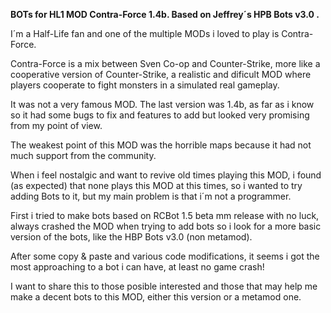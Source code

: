 <b>BOTs for HL1 MOD Contra-Force 1.4b. Based on Jeffrey´s HPB Bots v3.0 .</b>

I´m a Half-Life fan and one of the multiple MODs i loved to play is Contra-Force.

Contra-Force is a mix between Sven Co-op and Counter-Strike, more like a
cooperative version of Counter-Strike, a realistic and dificult MOD where players
cooperate to fight monsters in a simulated real gameplay.

It was not a very famous MOD. The last version was 1.4b, as far as i know
so it had some bugs to fix and features to add but looked very promising
from my point of view.

The weakest point of this MOD was the horrible maps because it had not much
support from the community.

When i feel nostalgic and want to revive old times playing this MOD, i found
(as expected) that none plays this MOD at this times, so i wanted to try adding Bots
to it, but my main problem is that i´m not a programmer.

First i tried to make bots based on RCBot 1.5 beta mm release with no luck,
always crashed the MOD when trying to add bots so i look for a more basic version
of the bots, like the HBP Bots v3.0 (non metamod).

After some copy & paste and various code modifications, it seems i got the most
approaching to a bot i can have, at least no game crash!

I want to share this to those posible interested and those that may help me make
a decent bots to this MOD, either this version or a metamod one.
